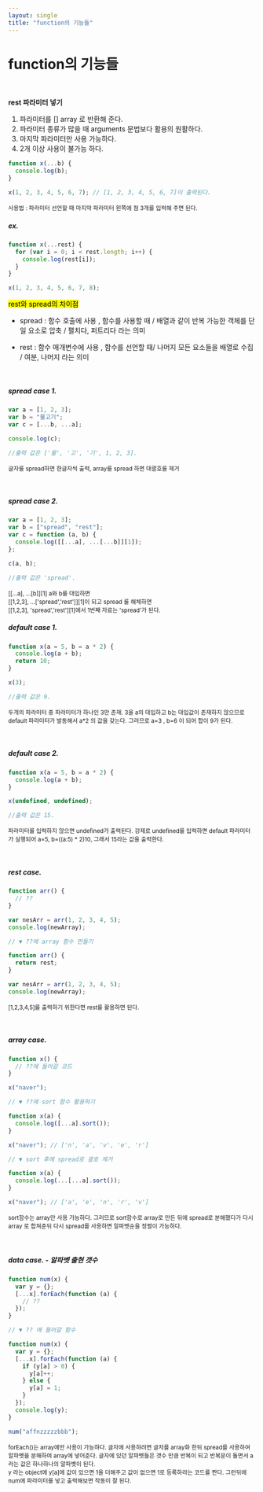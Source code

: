 ```yaml
---
layout: single
title: "function의 기능들"
---
```


# function의 기능들

<br>

**rest 파라미터 넣기**

1. 파라미터를 [] array 로 반환해 준다.
2. 파라미터 종류가 많을 때 arguments 문법보다 활용의 원활하다.
3. 마지막 파라미터만 사용 가능하다.
4. 2개 이상 사용이 불가능 하다.

```js
function x(...b) {
  console.log(b);
}

x(1, 2, 3, 4, 5, 6, 7); // [1, 2, 3, 4, 5, 6, 7]이 출력된다.
```

<small>사용법 : 파라미터 선언할 때 마지막 파라미터 왼쪽에 점 3개를 입력해 주면 된다.</small>

<h5>ex.</h5>

```js
function x(...rest) {
  for (var i = 0; i < rest.length; i++) {
    console.log(rest[i]);
  }
}

x(1, 2, 3, 4, 5, 6, 7, 8);
```

<mark>rest와 spread의 차이점 </mark>

- spread : 함수 호출에 사용 , 함수를 사용할 때 / 배열과 같이 반복 가능한 객체를 단일 요소로 압축 / 펼치다, 퍼트리다 라는 의미

- rest : 함수 매개변수에 사용 , 함수를 선언할 때/ 나머지 모든 요소들을 배열로 수집 / 여분, 나머지 라는 의미

<br>

<h5>spread case 1.</h5>

```js
var a = [1, 2, 3];
var b = "물고기";
var c = [...b, ...a];

console.log(c);

//출력 값은 ['물', '고', '기', 1, 2, 3].
```

<small>글자를 spread하면 한글자씩 출력, array를 spread 하면 대괄호를 제거</small>

<br>

<h5>spread case 2.</h5>

```js
var a = [1, 2, 3];
var b = ["spread", "rest"];
var c = function (a, b) {
  console.log([[...a], ...[...b]][1]);
};

c(a, b);

//출력 값은 'spread'.
```

<small>
[[...a], ...[b]][1] a와 b를 대입하면 <br>
[[1,2,3], ...['spread','rest']][1]이 되고 spread 를 해체하면 <br>
[[1,2,3], 'spread','rest'][1]에서 1번째 자료는 'spread'가 된다.
</small>

<br>

<h5>default case 1.</h5>

```js
function x(a = 5, b = a * 2) {
  console.log(a + b);
  return 10;
}

x(3);

//출력 값은 9.
```

<small>두개의 파라미터 중 파라미터가 하나인 3만 존재. 3을 a의 대입하고 b는 대입값이 존재하지 않으므로 default 파라미터가 발동해서 a\*2 의 값을 갖는다. 그러므로 a=3 , b=6 이 되어 합이 9가 된다.</small>

<br>

<h5>default case 2.</h5>

```js
function x(a = 5, b = a * 2) {
  console.log(a + b);
}

x(undefined, undefined);

//출력 값은 15.
```

<small>파라미터를 입력하지 않으면 undefined가 출력된다. 강제로 undefined를 입력하면 default 파라미터가 실행되어 a=5, b=((a:5) \* 2)10, 그래서 15라는 값을 출력한다.</small>

<br>

<h5>rest case.</h5>

```js
function arr() {
  // ??
}

var nesArr = arr(1, 2, 3, 4, 5);
console.log(newArray);

// ▼ ??에 array 함수 만들기

function arr() {
  return rest;
}

var nesArr = arr(1, 2, 3, 4, 5);
console.log(newArray);
```

<small>[1,2,3,4,5]를 출력하기 위한다면 rest를 활용하면 된다.</small>

<br>

<h5>array case.</h5>

```js
function x() {
  // ??에 들어갈 코드
}

x("naver");

// ▼ ??에 sort 함수 활용하기

function x(a) {
  console.log([...a].sort());
}

x("naver"); // ['n', 'a', 'v', 'e', 'r']

// ▼ sort 후에 spread로 괄호 제거

function x(a) {
  console.log(...[...a].sort());
}

x("naver"); // ['a', 'e', 'n', 'r', 'v']
```

<small>sort함수는 array만 사용 가능하다. 그러므로 sort함수로 array로 만든 뒤에 spread로 분해했다가 다시 array 로 합쳐준뒤 다시 spread를 사용하면 알파벳순을 정렬이 가능하다.</small>

<br>

<h5>data case. - 알파벳 출현 갯수</h5>

```js
function num(x) {
  var y = {};
  [...x].forEach(function (a) {
    // ??
  });
}

// ▼ ?? 에 들어갈 함수

function num(x) {
  var y = {};
  [...x].forEach(function (a) {
    if (y[a] > 0) {
      y[a]++;
    } else {
      y[a] = 1;
    }
  });
  console.log(y);
}

num("affnzzzzzbbb");
```

<small>
forEach()는 array에만 사용이 가능하다. 글자에 사용하려면 글자를 array화 한뒤 spread를 사용하여 알파벳을 분해하여 array에 넣어준다. 글자에 있던 알파벳들은 갯수 만큼 반복이 되고 반복문이 돌면서 a라는 값은 하나하나의 알파벳이 된다.
<br>
y 라는 object에 y[a]에 값이 있으면 1을 더해주고 값이 없으면 1로 등록하라는 코드를 짠다.
그런뒤에 num에 파라미터를 넣고 출력해보면 작동이 잘 된다.
</small>

<br>
